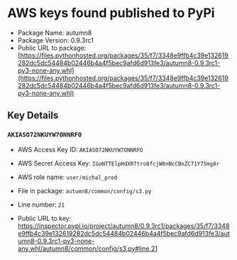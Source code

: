 # AWS keys found published to PyPi

* Package Name: autumn8
* Package Version: 0.9.3rc1
* Public URL to package: [https://files.pythonhosted.org/packages/35/f7/3348e9ffb4c39e132619282dc5dc54484b02446b4a4f5bec9afd6d913fe3/autumn8-0.9.3rc1-py3-none-any.whl](https://files.pythonhosted.org/packages/35/f7/3348e9ffb4c39e132619282dc5dc54484b02446b4a4f5bec9afd6d913fe3/autumn8-0.9.3rc1-py3-none-any.whl)

## Key Details

### `AKIASO72NKUYW7ONNRFO`

* AWS Access Key ID: `AKIASO72NKUYW7ONNRFO`
* AWS Secret Access Key: `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` 
* AWS role name: `user/michal_prod`
* File in package: `autumn8/common/config/s3.py`
* Line number: `21`

* Public URL to key: https://inspector.pypi.io/project/autumn8/0.9.3rc1/packages/35/f7/3348e9ffb4c39e132619282dc5dc54484b02446b4a4f5bec9afd6d913fe3/autumn8-0.9.3rc1-py3-none-any.whl/autumn8/common/config/s3.py#line.21


